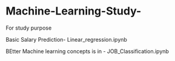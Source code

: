 # Machine-Learning-Study-
For study purpose

Basic Salary Prediction- Linear_regression.ipynb 


BEtter Machine learning concepts is in - JOB_Classification.ipynb


